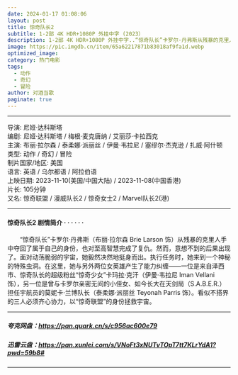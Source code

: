 ```yaml
---
date: 2024-01-17 01:08:06
layout: post
title: 惊奇队长2
subtitle: 1-2部 4K HDR+1080P 外挂中字 (2023）
description: 1-2部 4K HDR+1080P 外挂中字..“惊奇队长”卡罗尔·丹弗斯从残暴的克里人手中夺回了属于自己的身份，也对至高智慧完成了复仇。然而，意想不到的后果出现了。面对动荡脆弱的宇宙，她毅然决然地挺身而出。执行任务时，她来到一个神秘的特殊虫洞...
image: https://pic.imgdb.cn/item/65a62217871b83018af9fa1d.webp
optimized_image: 
category: 热门电影
tags:
  - 动作
  - 奇幻
  - 冒险
author: 对酒当歌
paginate: true
---
```


---

导演: 尼娅·达科斯塔  
编剧: 尼娅·达科斯塔 / 梅根·麦克唐纳 / 艾丽莎·卡拉西克  
主演: 布丽·拉尔森 / 泰柔娜·派丽丝 / 伊曼·韦拉尼 / 塞缪尔·杰克逊 / 扎威·阿什顿  
类型: 动作 / 奇幻 / 冒险  
制片国家/地区: 美国  
语言: 英语 / 乌尔都语 / 阿拉伯语  
上映日期: 2023-11-10(美国/中国大陆) / 2023-11-08(中国香港)  
片长: 105分钟  
又名: 惊奇联盟 / 漫威队长2 / 惊奇女士2 / Marvel队长2(港)  

---

#### 惊奇队长2 剧情简介 · · · · · ·

　　“惊奇队长”卡罗尔·丹弗斯（布丽·拉尔森 Brie Larson 饰）从残暴的克里人手中夺回了属于自己的身份，也对至高智慧完成了复仇。然而，意想不到的后果出现了。面对动荡脆弱的宇宙，她毅然决然地挺身而出。执行任务时，她来到一个神秘的特殊虫洞。在这里，她与另外两位女英雄产生了能力纠缠——一位是来自泽西市、惊奇队长的超级粉丝“惊奇少女”卡玛拉·克汗（伊曼·韦拉尼 Iman Vellani 饰），另一位是曾与卡罗尔亲密无间的小侄女、如今长大在天剑局（S.A.B.E.R.）担任宇航员的莫妮卡·兰博队长（泰柔娜·派丽丝 Teyonah Parris 饰）。看似不搭界的三人必须齐心协力，以“惊奇联盟”的身份拯救宇宙。

---

##### 夸克网盘：<https://pan.quark.cn/s/c956ac600e79>

##### 迅雷云盘：<https://pan.xunlei.com/s/VNoFt3xNUTvTOpT7tt7KLrYdA1?pwd=59b8#>

---

